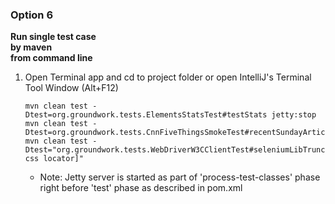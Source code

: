 ### Option 6
**Run single test case<br>
by maven<br>
from command line**

1. Open Terminal app and cd to project folder or open IntelliJ's Terminal Tool Window (Alt+F12)
   ```
   mvn clean test -Dtest=org.groundwork.tests.ElementsStatsTest#testStats jetty:stop
   mvn clean test -Dtest=org.groundwork.tests.CnnFiveThingsSmokeTest#recentSundayArticleHasThursdayQuizLink
   mvn clean test -Dtest="org.groundwork.tests.WebDriverW3CClientTest#seleniumLibTruncatesW3CelementSize[0: css locator]"
   ```
   - Note: Jetty server is started as part of 'process-test-classes' phase right before 'test' phase as described in pom.xml